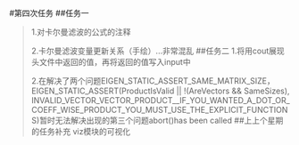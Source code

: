 #第四次任务
##任务一
>1.对卡尔曼滤波的公式的注释
>
>2.卡尔曼滤波变量更新关系（手绘）...非常混乱
##任务二
>1.将用cout展现头文件中返回的值，再将返回的值写入input中
>
>2.在解决了两个问题EIGEN_STATIC_ASSERT_SAME_MATRIX_SIZE，EIGEN_STATIC_ASSERT(ProductIsValid || !(AreVectors && SameSizes),   INVALID_VECTOR_VECTOR_PRODUCT__IF_YOU_WANTED_A_DOT_OR_COEFF_WISE_PRODUCT_YOU_MUST_USE_THE_EXPLICIT_FUNCTIONS)暂时无法解决出现的第三个问题abort()has been called
##上上个星期的任务补充
>viz模块的可视化
